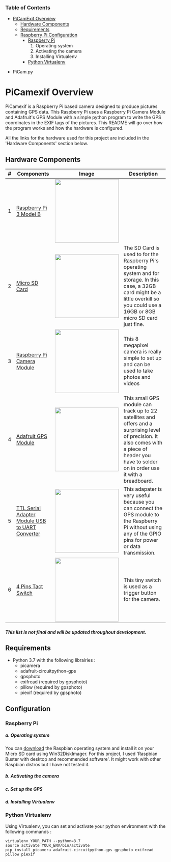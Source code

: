 ### Table of Contents
- [PiCamExif Overview](#PiCamexif-Overview)
  * [Hardware Components](#Hardware-Components)
  * [Requirements](#Requirements)
  * [Raspberry Pi Configuration](#Raspberry-Pi-Configuration)
    * [Raspberry Pi](#Raspberry-Pi)
      1. Operating system
      2. Activating the camera
      3. Installing Virtualenv
    * [Python Virtualenv](#Python-Virtualenv)

* PiCam.py


# PiCamexif Overview
PiCamexif is a Raspberry Pi based camera designed to produce pictures containing GPS data. This Raspberry Pi uses a Raspberry Pi Camera Module and Adafruit's GPS Module with a simple python program to write the GPS coordinates in the EXIF tags of the pictures.
This README will go over how the program works and how the hardware is configured. 

All the links for the hardware used for this project are included in the 'Hardware Components' section below. 

## Hardware Components

| # | Components | Image | Description |
| --- | --- | --- | --- |
| 1 | [Raspberry Pi 3 Model B](https://www.raspberrypi.org/products/raspberry-pi-3-model-b/) | <img src="https://www.raspberrypi.org/homepage-9df4b/static/0ac033e17962a041a898d92057e60def/052d8/67d8fcc5b2796665a45f61a2e8a5bb7f10cdd3f5_raspberry-pi-3-1-1619x1080.jpg" width="200"> | |
| 2 | [Micro SD Card](https://www.samsung.com/us/computing/memory-storage/memory-cards/microsdhc-evo-plus-memory-card-w--adapter-32gb--2017-model--mb-mc32ga-am/) | <img src="https://image-us.samsung.com/SamsungUS/home/computing/memory-and-storage/memory-cards/pd/mb-mc32ga-am/gallery-v2/MB-MC32GA_001_Front_red.jpg?$product-details-jpg$" width="200"> | The SD Card is used to for the Raspberry Pi's operating system and for storage. In this case, a 32GB card might be a little overkill so you could use a 16GB or 8GB micro SD card just fine. |    
| 3 | [Raspberry Pi Camera Module](https://www.raspberrypi.org/products/camera-module-v2/) | <img src="https://ae01.alicdn.com/kf/HTB1UmwlgwMPMeJjy1Xbq6AwxVXar/Raspberry-Pi-Camera-Module-V2-Original-RPI-3-Camera-Official-camera-V2-8MP-1080P30.jpg" width="200"> | This 8 megapixel camera is really simple to set up and can be used to take photos and videos | 
| 4 | [Adafruit GPS Module](https://www.adafruit.com/product/746) | <img src="https://external-content.duckduckgo.com/iu/?u=http%3A%2F%2Fimages.esellerpro.com%2F2457%2FI%2F31%2Fadafruit-ultimate-gps-breakout.jpg&f=1&nofb=1" width="200"> | This small GPS module can track up to 22 satellites and offers and a surprising level of precision. It also comes with a piece of header you have to solder on in order use it with a breadboard. |
| 5 | [TTL Serial Adapter Module USB to UART Converter](https://www.aliexpress.com/item/32774943192.html) | <img src="https://external-content.duckduckgo.com/iu/?u=http%3A%2F%2Fimg.dxcdn.com%2Fproductimages%2Fsku_443779_1.jpg&f=1&nofb=1" width="200"> | This adapater is very useful because you can connect the GPS module to the Raspberry Pi without using any of the GPIO pins for power or data transmission. |
| 6 | [4 Pins Tact Switch](https://grobotronics.com/tact-switch-6x6mm-5mm-4pins.html) | <img src="https://grobotronics.com/images/thumbnails/350/350/detailed/1/Tact_Switch__48812_zoom.jpg" width="200"> | This tiny switch is used as a trigger button for the camera. |

##### This list is not final and will be updated throughout development.

## Requirements
* Python 3.7 with the following librairies :
  - picamera
  - adafruit-circuitpython-gps
  - gpsphoto
  - exifread (required by gpsphoto)
  - pillow (required by gpsphoto)
  - piexif (required by gpsphoto)
  
## Configuration

### Raspberry Pi

##### a. Operating system
You can [download](https://www.raspberrypi.org/downloads/raspbian/) the Raspbian operating system and install it on your Micro SD card using Win32DiskImager. For this project, I used 'Raspbian Buster with desktop and recommended software'. It might work with other Raspbian distros but I have not tested it. 

##### b. Activating the camera

##### c. Set up the GPS

##### d. Installing Virtualenv

### Python Virtualenv
Using Virtualenv, you can set and activate your python environment with the following commands :
```shell
virtualenv YOUR_PATH --python=3.7
source activate YOUR_ENV/bin/activate
pip install picamera adafruit-circuitpython-gps gpsphoto exifread pillow piexif
```
